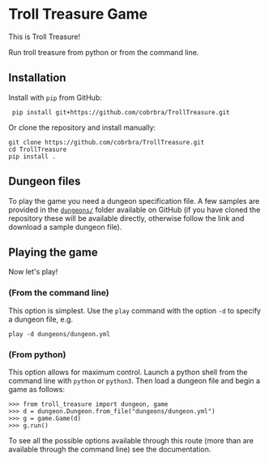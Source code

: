 # Troll Treasure Game

This is Troll Treasure! 

Run troll treasure from python or from the command line.

## Installation

 Install with `pip` from GitHub:

 ```
  pip install git+https://github.com/cobrbra/TrollTreasure.git
 ```

 Or clone the repository and install manually:

 ```
 git clone https://github.com/cobrbra/TrollTreasure.git
 cd TrollTreasure 
 pip install .
 ```

 ## Dungeon files

 To play the game you need a dungeon specification file. A few samples are provided in the [`dungeons/`](https://github.com/cobrbra/TrollTreasure/tree/main/dungeons) folder available on GitHub (if you have cloned the repository these will be available directly, otherwise follow the link and download a sample dungeon file).

 ## Playing the game 
 Now let's play!
 ### (From the command line)
 This option is simplest. Use the `play` command with the option `-d` to specify a dungeon file, e.g.

 ```
 play -d dungeons/dungeon.yml
 ```

 ### (From python)
 This option allows for maximum control. Launch a python shell from the command line with `python` or `python3`.
 Then load a dungeon file and begin a game as follows:

 ```
 >>> from troll_treasure import dungeon, game
>>> d = dungeon.Dungeon.from_file("dungeons/dungeon.yml")
>>> g = game.Game(d)
>>> g.run()
 ```

 To see all the possible options available through this route (more than are available through the command line) see the documentation.
